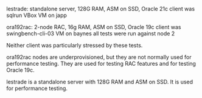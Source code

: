 
lestrade: standalone server, 128G RAM, ASM on SSD, Oracle 21c
client was sqlrun VBox VM on japp

ora192rac: 2-node RAC, 16g RAM, ASM on SSD, Oracle 19c
client was swingbench-cli-03 VM on baynes
all tests were run against node 2

Neither client was particularly stressed by these tests.

ora192rac nodes are underprovisioned, but they are not normally used for performance testing. 
They are used for testing RAC features and for testing Oracle 19c.

lestrade is a standalone server with 128G RAM and ASM on SSD. It is used for performance testing.





